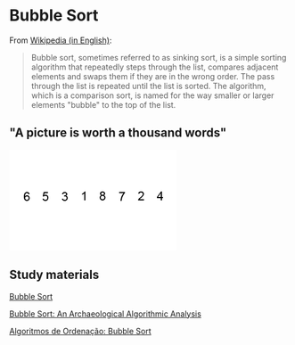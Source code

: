# Bubble Sort
From [Wikipedia (in English)](https://en.wikipedia.org/wiki/Bubble_sort):

> Bubble sort, sometimes referred to as sinking sort, is a simple sorting algorithm that repeatedly steps through the list, compares adjacent elements and swaps them if they are in the wrong order. The pass through the list is repeated until the list is sorted. The algorithm, which is a comparison sort, is named for the way smaller or larger elements "bubble" to the top of the list.

## "A picture is worth a thousand words"
![](bubble-sort-example-300px.gif)

## Study materials
[Bubble Sort](https://en.wikipedia.org/wiki/Bubble_sort)

[Bubble Sort: An Archaeological Algorithmic Analysis](https://users.cs.duke.edu/~ola/bubble/bubble.html)

[Algoritmos de Ordenação: Bubble Sort](https://medium.com/@henriquebraga_18075/algoritmos-de-ordena%C3%A7%C3%A3o-i-bubble-sort-c162a67261ef)
